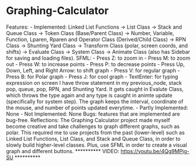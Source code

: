 # Graphing-Calculator
Features:
        - Implemented: Linked List Functions -> List Class -> Stack and Queue Class ->
                       Token Class (Base/Parent Class) -> Number, Variable, Function, Lparen,
                       Rparen and Operator Class (Derived/Child Class) -> RPN Class -> Shunting Yard
                       Class -> Transform Class (polar, screen coords, and shifts) -> Evaluate Class
                       -> System Class -> Animate Class (also has Sidebar for saving and loading files).
                       SFML:
                       - Press Z: to zoom in
                       - Press M: to zoom out
                       - Press W: to increase points
                       - Press P: to decrease points
                       - Press Up, Down, Left, and Right Arrow: to shift graph
                       - Press V: for regular graph
                       - Press B: for Polar graph
                       - Press J: for cool graph
                       - TextEnter: for typing expression on screen
                       I have throw statement in my previous_node, stack pop, queue, pop, RPN, and
                       Shunting Yard. It gets caught in Evalute Class, which throws the type again
                       and any type is caught in animte update (specifically for system step).
                       The graph keeps the interval, coordinate of the mouse, and number of points
                       updated everytime.
        - Partly Implemented: None
        - Not Implemented: None
    Bugs: features that are implemented are bug-free.
    Reflections:
        The Graphing Calculator project made myself become creative and take challenges to graph
        different graphs, such as polar. This required me to use projects from the past (lower-level)
        such as Linked List Functions, List Class, and Stack and Queue Class, in order to slowly build
        higher-level classes. Plus, use SFML in order to create a visual graph and different buttons.
        ********** VIDEO: https://youtu.be/4Qg9MPjg-SU **********
